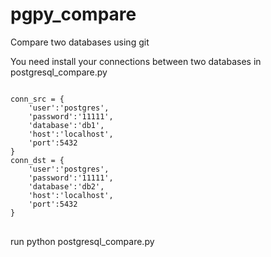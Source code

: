 # pgpy_compare
Compare two databases using git

You need install your connections between two databases in postgresql_compare.py
<pre>
<code>
conn_src = {
	'user':'postgres', 
	'password':'11111',
	'database':'db1', 
	'host':'localhost', 
	'port':5432
}
conn_dst = {
	'user':'postgres', 
	'password':'11111',
	'database':'db2', 
	'host':'localhost', 
	'port':5432
}
</code>
</pre>
run
python postgresql_compare.py
